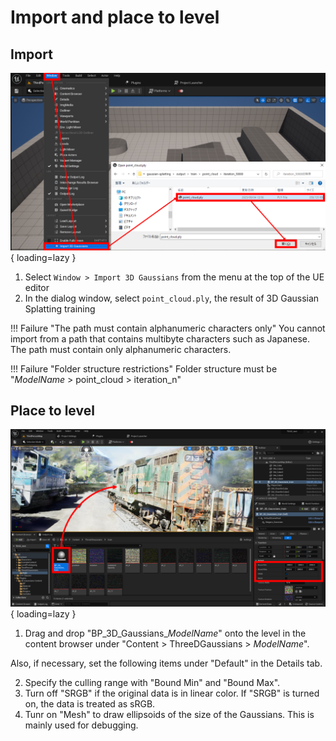 # Import and place to level

## Import

![](images/how-to-import.png){ loading=lazy }  

1. Select `Window > Import 3D Gaussians` from the menu at the top of the UE editor
2. In the dialog window, select `point_cloud.ply`, the result of 3D Gaussian Splatting training

!!! Failure "The path must contain alphanumeric characters only"
	You cannot import from a path that contains multibyte characters such as Japanese.  
	The path must contain only alphanumeric characters.

!!! Failure "Folder structure restrictions"
	Folder structure must be "*ModelName* > point_cloud > iteration_n"

## Place to level

![](images/how-to-place.png){ loading=lazy }  

1. Drag and drop "BP_3D_Gaussians_*ModelName*" onto the level in the content browser under "Content > ThreeDGaussians > *ModelName*".

Also, if necessary, set the following items under "Default" in the Details tab.

2. Specify the culling range with "Bound Min" and "Bound Max".
3. Turn off "SRGB" if the original data is in linear color. If "SRGB" is turned on, the data is treated as sRGB.
4. Tunr on "Mesh" to draw ellipsoids of the size of the Gaussians. This is mainly used for debugging.